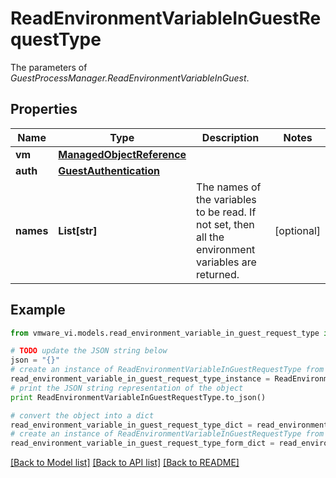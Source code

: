 # ReadEnvironmentVariableInGuestRequestType

The parameters of *GuestProcessManager.ReadEnvironmentVariableInGuest*. 

## Properties
Name | Type | Description | Notes
------------ | ------------- | ------------- | -------------
**vm** | [**ManagedObjectReference**](ManagedObjectReference.md) |  | 
**auth** | [**GuestAuthentication**](GuestAuthentication.md) |  | 
**names** | **List[str]** | The names of the variables to be read. If not set, then all the environment variables are returned.  | [optional] 

## Example

```python
from vmware_vi.models.read_environment_variable_in_guest_request_type import ReadEnvironmentVariableInGuestRequestType

# TODO update the JSON string below
json = "{}"
# create an instance of ReadEnvironmentVariableInGuestRequestType from a JSON string
read_environment_variable_in_guest_request_type_instance = ReadEnvironmentVariableInGuestRequestType.from_json(json)
# print the JSON string representation of the object
print ReadEnvironmentVariableInGuestRequestType.to_json()

# convert the object into a dict
read_environment_variable_in_guest_request_type_dict = read_environment_variable_in_guest_request_type_instance.to_dict()
# create an instance of ReadEnvironmentVariableInGuestRequestType from a dict
read_environment_variable_in_guest_request_type_form_dict = read_environment_variable_in_guest_request_type.from_dict(read_environment_variable_in_guest_request_type_dict)
```
[[Back to Model list]](../README.md#documentation-for-models) [[Back to API list]](../README.md#documentation-for-api-endpoints) [[Back to README]](../README.md)


